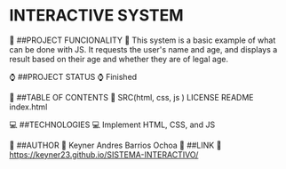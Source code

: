 # INTERACTIVE SYSTEM

:hammer: ##PROJECT FUNCIONALITY :hammer:
This system is a basic example of what can be done with JS. It requests the user's name and age, and displays a result based on their age and whether they are of legal age.

:watch: ##PROJECT STATUS :watch:
Finished

:page_with_curl: ##TABLE OF CONTENTS :page_with_curl:
SRC(html, css, js )
LICENSE
README 
index.html

:computer: ##TECHNOLOGIES :computer:
Implement HTML, CSS, and JS

:man: ##AUTHOR :man:
Keyner Andres Barrios Ochoa
:link: ##LINK :link:
https://keyner23.github.io/SISTEMA-INTERACTIVO/